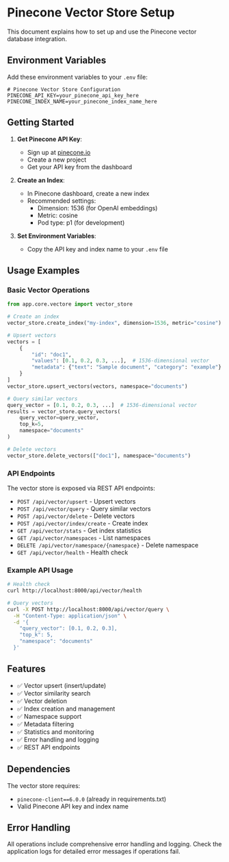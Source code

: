 # Pinecone Vector Store Setup

This document explains how to set up and use the Pinecone vector database integration.

## Environment Variables

Add these environment variables to your `.env` file:

```env
# Pinecone Vector Store Configuration
PINECONE_API_KEY=your_pinecone_api_key_here
PINECONE_INDEX_NAME=your_pinecone_index_name_here
```

## Getting Started

1. **Get Pinecone API Key**: 
   - Sign up at [pinecone.io](https://pinecone.io)
   - Create a new project
   - Get your API key from the dashboard

2. **Create an Index**:
   - In Pinecone dashboard, create a new index
   - Recommended settings:
     - Dimension: 1536 (for OpenAI embeddings)
     - Metric: cosine
     - Pod type: p1 (for development)

3. **Set Environment Variables**:
   - Copy the API key and index name to your `.env` file

## Usage Examples

### Basic Vector Operations

```python
from app.core.vectore import vector_store

# Create an index
vector_store.create_index("my-index", dimension=1536, metric="cosine")

# Upsert vectors
vectors = [
    {
        "id": "doc1",
        "values": [0.1, 0.2, 0.3, ...],  # 1536-dimensional vector
        "metadata": {"text": "Sample document", "category": "example"}
    }
]
vector_store.upsert_vectors(vectors, namespace="documents")

# Query similar vectors
query_vector = [0.1, 0.2, 0.3, ...]  # 1536-dimensional vector
results = vector_store.query_vectors(
    query_vector=query_vector,
    top_k=5,
    namespace="documents"
)

# Delete vectors
vector_store.delete_vectors(["doc1"], namespace="documents")
```

### API Endpoints

The vector store is exposed via REST API endpoints:

- `POST /api/vector/upsert` - Upsert vectors
- `POST /api/vector/query` - Query similar vectors
- `POST /api/vector/delete` - Delete vectors
- `POST /api/vector/index/create` - Create index
- `GET /api/vector/stats` - Get index statistics
- `GET /api/vector/namespaces` - List namespaces
- `DELETE /api/vector/namespace/{namespace}` - Delete namespace
- `GET /api/vector/health` - Health check

### Example API Usage

```bash
# Health check
curl http://localhost:8000/api/vector/health

# Query vectors
curl -X POST http://localhost:8000/api/vector/query \
  -H "Content-Type: application/json" \
  -d '{
    "query_vector": [0.1, 0.2, 0.3],
    "top_k": 5,
    "namespace": "documents"
  }'
```

## Features

- ✅ Vector upsert (insert/update)
- ✅ Vector similarity search
- ✅ Vector deletion
- ✅ Index creation and management
- ✅ Namespace support
- ✅ Metadata filtering
- ✅ Statistics and monitoring
- ✅ Error handling and logging
- ✅ REST API endpoints

## Dependencies

The vector store requires:
- `pinecone-client==6.0.0` (already in requirements.txt)
- Valid Pinecone API key and index name

## Error Handling

All operations include comprehensive error handling and logging. Check the application logs for detailed error messages if operations fail.
